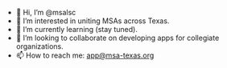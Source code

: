 - 👋 Hi, I’m @msalsc
- 👀 I’m interested in uniting MSAs across Texas.
- 🌱 I’m currently learning (stay tuned).
- 💞️ I’m looking to collaborate on developing apps for collegiate organizations.
- 📫 How to reach me: app@msa-texas.org

<!---
msalsc/msalsc is a ✨ special ✨ repository because its `README.md` (this file) appears on your GitHub profile.
You can click the Preview link to take a look at your changes.
--->
